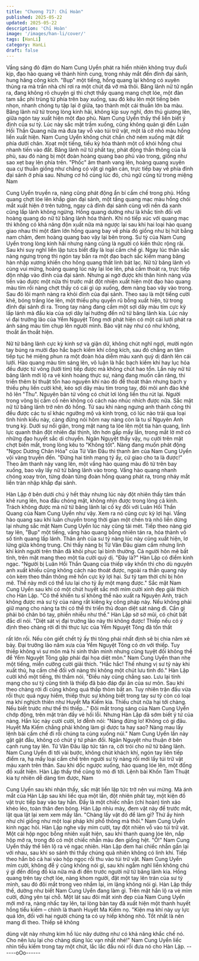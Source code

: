 ```yaml
---
title: "Chương 717: Chỉ Hoàn"
published: 2025-05-22
updated: 2025-05-22
description: 'Chỉ Hoàn'
image: '/images/han-li/cover/'
tags: [HanLi]
category: HanLi
draft: false
---
```


Vầng sáng đỏ đậm do Nam Cung Uyển phát ra hiển nhiên không
truy đuổi kịp, đạo hào quang vẽ thành hình cung, trong nháy mắt
đến đỉnh đại sảnh, hung hăng công kích.
"Bụp" một tiếng, hồng quang lại không có xuyên thủng ra mà trần
nhà chỉ rơi ra một chút đá vỡ mà thôi.
Băng lãnh nữ tử ngẩn ra, đang không rõ chuyện gì thì chợt thấy
quang mang chợt lóe, một đàn tam sắc phi trùng từ phía trên bay
xuống, sau đó kêu lên một tiếng bén nhọn, nhanh chóng tụ tập lại
ở giữa, tạo thành một cái thuẫn lớn ba màu.
Băng lãnh nữ tử trong lòng kinh hãi, không kịp suy nghĩ, đơn thủ
giương lên, giữa ngón tay xuất hiện một đạo phù.
Nam Cung Uyển thấy thế liền biết ý định của sư tỷ. Lúc này sắc
mặt trầm xuống, cũng không quản gì đến Luân Hồi Thần Quang
nữa mà đưa tay vỗ vào túi trữ vật, một lá cờ nhỏ màu hồng liền
xuất hiện. Nam Cung Uyển không chút chần chờ ném xuống mặt
đất phía dưới chân.
Xoạt một tiếng, tiểu kỳ hóa thành một cổ khói hồng chui nhanh
tiến vào đất.
Băng lãnh nữ tử phất tay, phát động thần thông của lá phù, sau
đó nàng bị một đoàn hoàng quang bao phủ vào trong, giống như
sao xẹt bay lên phía trên.
"Phốc" âm thanh vang lên, hoàng quang xuyên qua cự thuẫn
giống như chẳng có vật gì ngăn cản, trực tiếp bay về phía đỉnh
đại sảnh ở phía sau.
Nhưng cơ hồ cùng lúc đó, chú ngữ cũng từ trong miệng Nam

Cung Uyển truyền ra, nàng cũng phát động ẩn bí cấm chế trong
phủ.
Hồng quang chợt lóe lên khắp gian đại sảnh, một tầng quang mạc
màu hồng chói mắt xuất hiện ở trên tường, ngay cả đỉnh đại sảnh
cùng với nền đá xanh cũng lấp lánh không ngừng.
Hồng quang dường như là khắc tính đối với hoàng quang do nữ
tử băng lãnh hóa thành. Khi nó tiếp xúc với quang mạc thì không
có khả năng độn xuất nữa mà ngược lại sau khi hai loại hào
quang giao nhau thì một đám lớn hồng quang bay về phía đó
giống như bị hút bằng nam châm, đem hoàng quang bao vậy lại
bên trong.
Sư tỷ của Nam Cung Uyển trong lòng kinh hãi nhưng nàng cũng
là người có kiến thức rộng rãi. Sau khi suy nghĩ liền lập tưcs biết
đây là loại cấm chế gì.
Ngay lúc thần sắc nàng ngưng trọng thì ngón tay bắn ra một đạo
bạch sắc kiếm mang băng hàn nhập xương khiến cho hông
quang thất linh bát lạc.
Nữ tử băng lãnh vô cùng vui mừng, hoàng quang lúc này lại lóe
lên, phá cấm thoát ra, trực tiếp độn nhập vào đỉnh của đại sảnh.
Nhưng ai ngờ được khi thân hình nàng vừa tiến vào được một
nửa thì trước mắt đột nhiện xuất hiện một đạo hào quang màu tím
rồi nàng chợt thấy có cái gì úp xuống, đem nàng bao vây vào
trong. Sau đó lôi mạnh nàng ra khỏi đỉnh của đại sảnh.
Theo sau là một tiếng cười khẽ, bóng trắng lóe lên, một thiếu phụ
quyến rũ bỗng xuất hiện, từ trong đỉnh đại sảnh đi ra.
Trong tay nàng đang cầm một sợi dây màu tím cực kỳ lấp lánh
mà đầu kia của sợi dây lại hướng đến nữ tử băng lãnh kia.
Lúc này vì đại trưởng lão của Yểm Nguyệt Tông mới phát hiện có
một cái lưới phát ra ánh sáng màu tím chụp lên người mình.
Bảo vật này như có như không, thoắt ẩn thoắt hiện.

Nữ tử băng lãnh cực kỳ kinh sợ và giận dữ, không chút nghĩ ngợi,
mười ngón tay búng ra mười đạo hắc bạch kiếm khí công kích,
sau đó chẳng an tâm tiếp tục hé miệng phun ra một đoàn hỏa
diễm màu xanh quỷ dị đánh lên cái lưới.
Hào quang màu tím sáng lên, vô luận là hắc bạch kiếm khí hay
lục hỏa đều được tử võng (lưới tím) tiếp được mà không chút hao
tổn.
Lần này nữ tử băng lãnh mới lộ ra vẻ kinh hoảng thực sự, nàng
đang muốn cắn răng, thi triển thêm bí thuật tổn hao nguyên khí
nào đó để thoát thân nhưng bạch y thiếu phụ liền cười khẽ, kéo
sợi dây màu tím trong tay, đôi môi anh đào khẽ hô lên "Thu".
Nguyên bản tử võng có chút lơi lỏng liền thu rút lại.
Người trong võng bị cầm cố nên không có cách nào nhúc nhích
được nữa.
Sắc mặt nữ tử băng lãnh trở nên đỏ hồng. Từ sau khi nàng
ngưng anh thành công thì đều được các tu sĩ khác ngưỡng mộ và
kính trọng, có lúc nào trải qua loại tình hình kiểu này, càng đừng
nói hôm nay nàng còn là tu sĩ Nguyên Anh trung kỳ.
Dưới sự nổi giận, trong mặt nang ta lóe lên một tia hàn quang,
linh lực quanh thân đột nhiên đại thịnh, lớn hơn gấp mấy lần,
trong mắt lờ mờ có những đạo huyết sắc di chuyển.
Ngân Nguyệt thấy vậy, nụ cười trên mặt chợt biến mất, trong lòng
kêu to "Không tốt". Nàng đang muốn phát động "Ngọc Dương
Chân Hỏa" của Tử Vân Đâu thì thanh âm của Nam Cung Uyển
vội vàng truyền đến.
"Đừng hai tính mạng tỷ ấy, cứ giao cho ta là được!" Theo âm
thanh này vang lên, một vầng hào quang màu đỏ từ trên bay
xuống, bao vây lấy nữ tử băng lãnh vào trong.
Vầng hào quang nhanh chóng xoay tròn, từng đoàn từng đoàn
hồng quang phát ra, trong nháy mắt liền tràn nhập khắp đại sảnh.

Hàn Lập ở bên dưới chú ý hết thảy nhưng lúc này đột nhiên thấy
tâm thần khẽ rung lên, hoa đầu chóng mặt, không nhịn được
trong lòng cả kinh.
Trách không được mà nữ tử băng lãnh lại cố kỵ đối với Luân Hồi
Thần Quang của Nam Cung Uyển như vậy. Xem ra nó cũng cực
kỳ lợi hại.
Vầng hào quang sau khi luân chuyển trong thời gian một chén trà
nhỏ liền dừng lại nhưng sắc mặt Nam Cung Uyển lúc này cũng tái
mét.
Tiếp theo nàng giơ tay lên, "Bụp" một tiếng, vầng hào quang bỗng
nhiên tán ra, hóa thành vô số tinh quang lấp lánh.
Thân ảnh của sư tỷ nàng lúc này cũng xuất hiện, lơ lửng giữa
không trung.
Chỉ thấy nàng bị Tử Vân Đâu giam cầm nhưng linh khí kinh người
trên thân đã khôi phục lại bình thường. Cả người hôn mê bất tỉnh,
trên mặt mang theo một tia cười quỷ dị.
"Đây là?" Hàn Lập có điểm kinh ngạc.
"Người bị Luân Hồi Thần Quang của thiếp vây khốn thì cho dù
nguyên anh xuất khiếu cũng không cách nào thoát được, ngoài ra
thần quang này còn kèm theo thần thông mê hồn cực kỳ lợi hại.
Sư tỷ tạm thời chỉ bị hôn mê. Thế này mới có thể lưu lại cho tỷ ấy
một mạng được." Sắc mặt Nam Cung Uyển sau khi có một chút
huyết sắc mới mỉm cười xinh đẹp giải thích cho Hàn Lập.
"Có thể khiến tu sĩ không thể nào xuất ra Nguyên Anh, trách
không được mà sư tỷ của nàng rất kiêng kỵ công pháp này. Nếu
không phải giữ mạng cho nàng ta thì có thể thi triển thủ đoạn diệt
sát nàng đi. Cần gì phải bó chân bó tay, phiền nhiễu như thế."
Hàn Lập sờ sờ mũi, có chút bất đắc dĩ nói.
"Diệt sát vị đại trưởng lão này thì không được! Thiếp nếu có ý định
theo chàng rời đi thì thực lực của Yểm Nguyệt Tông đã tổn thất

rất lớn rồi. Nếu còn giết chết tỷ ấy thì tông phái nhất định sẽ bị
chia năm xẻ bảy. Đại trưởng lão năm xưa của Yểm Nguyệt Tông
có ơn với thiếp. Tuy thiếp không vì sư môn mà hi sinh thân mình
nhưng cũng tuyệt đối không thể để Yểm Nguyệt Tông gặp phải
đại họa diệt môn." Nam Cung Uyển than nhẹ một tiếng, miễn
cưỡng cười giải thích.
"Hắc hắc! Thế nhưng vị sư tỷ này khi xuất thủ, hạ cấm chế đối với
nàng thì không một chút lưu tình đó." Hàn Lập cười khổ một tiếng,
thì thầm nói.
"Điều này cũng chẳng sao. Lưu lại tính mạng cho sư tỷ cũng tính
là thiếp đã báo đáp đại ân của sư môn. Sau khi theo chàng rời đi
cũng không quá thấp thỏm bất an. Tuy nhiên trận đấu vừa rồi thực
quá nguy hiểm, thiếp thực sự không biết trong tay sư tỷ còn có
loại ma khí nghịch thiên như Huyết Ma Kiếm kia. Thiếu chút nữa
hại tới chàng. Nếu biết trước như thế thì thiếp…" Đôi mắt trong
sáng của Nam Cung Uyển chớp động, trên mặt tràn đầy vẻ hối
lỗi.
Nhưng Hàn Lập đã sớm biết ý tứ của nàng. Hắn lúc này cười
cười, lơ đễnh nói:
"Nàng đừng lo! Không có gì đâu. Huyết Ma Kiếm chẳng phải
không làm gì được ta hay sao? Nàng mau lấy lệnh bài cấm chế đi
rồi chúng ta cùng xuống núi."
Nam Cung Uyển lần này gật gật đầu, không có chút ý tứ phản đối.
Ngân Nguyệt nhu thuận ở bên cạnh rung tay lên. Tử Vân Đâu lập
tức tản ra, cởi trói cho nữ tử băng lãnh.
Nam Cung Uyển đi tới vài bước, không chút khách khí, ngón tay
liên tiếp điểm ra, hạ mấy loại cấm chế trên người sư tỷ nàng rồi
mới lấy túi trữ vật màu xanh trên thân. Sau khi dốc ngược xuống,
hào quang lóe lên, một đống đồ xuất hiện.
Hàn Lập thấy thế cũng tò mò đi tới.
Lệnh bài Khốn Tâm Thuật kia tự nhiên dễ dàng tìm được, Nam

Cung Uyển sau khi nhận thấy, sắc mặt liền lập tức trở nên vui
mừng.
Mà ánh mắt của Hàn Lập sau khi liếc qua một lần, đột nhiên phất
tay, một kiện đồ vật trực tiếp bay vào tay hắn. Đấy là một chiếc
nhẫn (chỉ hoàn) tinh xảo khéo léo, toàn thân đen bóng.
Hàn Lập nhíu mày, đem vật này để trước mắt, lật qua lật lại xem
xem mấy lần.
"Chàng lấy vật đó để làm gì? Thứ ấy hình như chỉ giống như một
loại pháp khí phổ thông mà thôi." Nam Cung Uyển kinh ngạc hỏi.
Hàn Lập nghe vậy mỉm cười, tay đột nhiên vỗ vào túi trữ vật. Một
cái hộp ngọc bỗng nhiên xuất hiện, sau khi thanh quang lóe lên,
nắp hộp mở ra, trong đó có một chiếc nhẫn màu đen giống hệt.
"Ồ!" Nam Cung Uyển thấy thế liền lộ ra vẻ ngạc nhiên.
Hàn Lập đem hai chiếc nhẫn gần lại với nhau, sau khi so sánh thì
thấy chúng quả nhiên không có linh khí. Tiếp theo hắn bỏ cả hai
vào hộp ngọc rồi thu vào túi trữ vật.
Nam Cung Uyển mỉm cười, không để ý cũng không nói gì, sau khi
ngẫm nghĩ liền không chú ý gì đến đống đồ kia nữa mà đi đến
trước người nữ tử băng lãnh kia.
Hồng quang trên tay chợt lóe, nàng khom người, đặt một tay lên
trán của sư tỷ mình, sau đó đôi mắt trong veo nhắm lại, im lặng
không nói gì.
Hàn Lập thấy thế, dường như biết Nam Cung Uyển đang làm gì.
Trên mặt hắn lộ ra vẻ mỉm cười, đứng yên tại chỗ.
Một lát sau đôi mắt xinh đẹp của Nam Cung Uyển mới mở ra,
nàng nhấc tay lên, tại lòng bàn tay đã xuất hiện một thanh huyết
hồng tiểu kiếm – chính là thanh Huyết Ma Kiếm nọ.
"Kiện ma khí này uy lực quá lớn, đối với hai người chúng ta có uy
hiếp không nhỏ. Tốt nhất là nên mang đi theo. Thiếp sẽ không

dùng vật này nhưng kim hồ lúc nãy dường như có khả năng khắc
chế nó. Cho nên lưu lại cho chàng dùng lúc vạn nhất nhé!" Nam
Cung Uyển liếc nhìn tiểu kiếm trong tay một chút, lắc lắc đầu nói
rồi đưa nó cho Hàn Lập.
------oOo------

